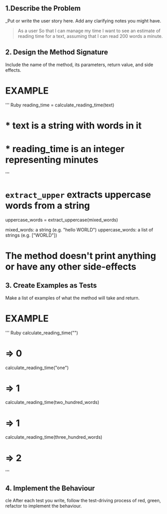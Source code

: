 ## 1.Describe the Problem

_Put or write the user story here. Add any clarifying notes you might have.

>As a user
>So that I can manage my time
>I want to see an estimate of reading time for a text,
> assuming that I can read 200 words a minute.

## 2. Design the Method Signature

Include the name of the method, its parameters, return value, and side effects.

# EXAMPLE
''' Ruby
reading_time = calculate_reading_time(text)
# * text is a string with words in it
# * reading_time is an integer representing minutes
'''

# `extract_upper` extracts uppercase words from a string
uppercase_words = extract_uppercase(mixed_words)

mixed_words: a string (e.g. "hello WORLD")
uppercase_words: a list of strings (e.g. ["WORLD"])

# The method doesn't print anything or have any other side-effects

## 3. Create Examples as Tests

Make a list of examples of what the method will take and return.

# EXAMPLE


''' Ruby
calculate_reading_time("")
# => 0

calculate_reading_time("one")
# => 1

calculate_reading_time(two_hundred_words)
# => 1

calculate_reading_time(three_hundred_words)
# => 2


'''
## 4. Implement the Behaviour
cle
After each test you write, follow the test-driving process of red, green, refactor to implement the behaviour.